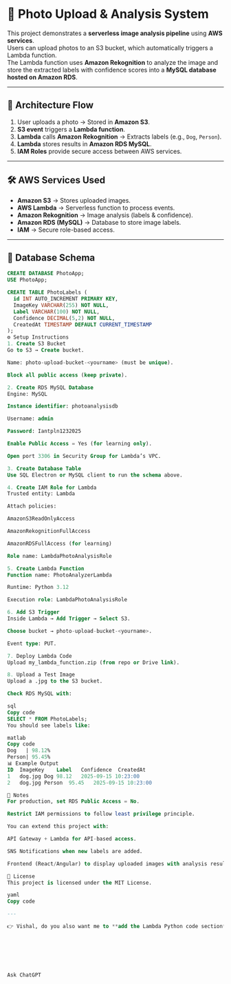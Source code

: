 # 📸 Photo Upload & Analysis System  

This project demonstrates a **serverless image analysis pipeline** using **AWS services**.  
Users can upload photos to an S3 bucket, which automatically triggers a Lambda function.  
The Lambda function uses **Amazon Rekognition** to analyze the image and store the extracted labels with confidence scores into a **MySQL database hosted on Amazon RDS**.  

---

## 🚀 Architecture Flow  

1. User uploads a photo → Stored in **Amazon S3**.  
2. **S3 event** triggers a **Lambda function**.  
3. **Lambda** calls **Amazon Rekognition** → Extracts labels (e.g., `Dog`, `Person`).  
4. **Lambda** stores results in **Amazon RDS MySQL**.  
5. **IAM Roles** provide secure access between AWS services.  

---

## 🛠️ AWS Services Used  

- **Amazon S3** → Stores uploaded images.  
- **AWS Lambda** → Serverless function to process events.  
- **Amazon Rekognition** → Image analysis (labels & confidence).  
- **Amazon RDS (MySQL)** → Database to store image labels.  
- **IAM** → Secure role-based access.  

---

## 📂 Database Schema  

```sql
CREATE DATABASE PhotoApp;
USE PhotoApp;

CREATE TABLE PhotoLabels (
  id INT AUTO_INCREMENT PRIMARY KEY,
  ImageKey VARCHAR(255) NOT NULL,
  Label VARCHAR(100) NOT NULL,
  Confidence DECIMAL(5,2) NOT NULL,
  CreatedAt TIMESTAMP DEFAULT CURRENT_TIMESTAMP
);
⚙️ Setup Instructions
1. Create S3 Bucket
Go to S3 → Create bucket.

Name: photo-upload-bucket-<yourname> (must be unique).

Block all public access (keep private).

2. Create RDS MySQL Database
Engine: MySQL

Instance identifier: photoanalysisdb

Username: admin

Password: Iantpln1232025

Enable Public Access = Yes (for learning only).

Open port 3306 in Security Group for Lambda’s VPC.

3. Create Database Table
Use SQL Electron or MySQL client to run the schema above.

4. Create IAM Role for Lambda
Trusted entity: Lambda

Attach policies:

AmazonS3ReadOnlyAccess

AmazonRekognitionFullAccess

AmazonRDSFullAccess (for learning)

Role name: LambdaPhotoAnalysisRole

5. Create Lambda Function
Function name: PhotoAnalyzerLambda

Runtime: Python 3.12

Execution role: LambdaPhotoAnalysisRole

6. Add S3 Trigger
Inside Lambda → Add Trigger → Select S3.

Choose bucket → photo-upload-bucket-<yourname>.

Event type: PUT.

7. Deploy Lambda Code
Upload my_lambda_function.zip (from repo or Drive link).

8. Upload a Test Image
Upload a .jpg to the S3 bucket.

Check RDS MySQL with:

sql
Copy code
SELECT * FROM PhotoLabels;
You should see labels like:

matlab
Copy code
Dog   | 98.12%
Person| 95.45%
📊 Example Output
ID	ImageKey	Label	Confidence	CreatedAt
1	dog.jpg	Dog	98.12	2025-09-15 10:23:00
2	dog.jpg	Person	95.45	2025-09-15 10:23:00

📌 Notes
For production, set RDS Public Access = No.

Restrict IAM permissions to follow least privilege principle.

You can extend this project with:

API Gateway + Lambda for API-based access.

SNS Notifications when new labels are added.

Frontend (React/Angular) to display uploaded images with analysis results.

📜 License
This project is licensed under the MIT License.

yaml
Copy code

---

👉 Vishal, do you also want me to **add the Lambda Python code section** inside the README (instead of just uploading ZIP), so others can directly see and run it from GitHub?







Ask ChatGPT
